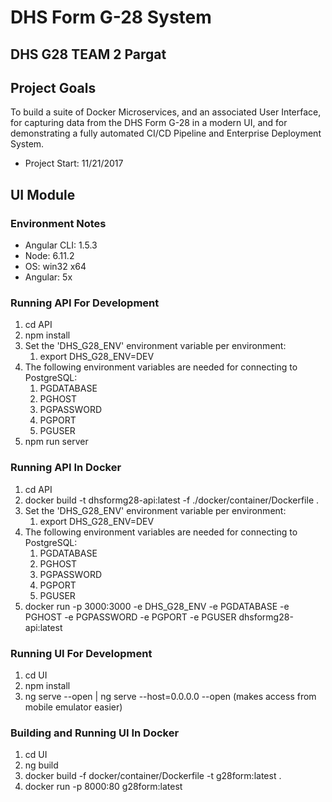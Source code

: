 # DHS Form G-28 System

## DHS G28 TEAM 2 Pargat

## Project Goals
To build a suite of Docker Microservices, and an associated User Interface, for capturing data from the DHS Form G-28 in a modern UI, and for demonstrating a fully automated CI/CD Pipeline and Enterprise Deployment System.

- Project Start: 11/21/2017

## UI Module
### Environment Notes
- Angular CLI: 1.5.3
- Node: 6.11.2
- OS: win32 x64
- Angular: 5x

### Running API For Development
1.  cd API
1.  npm install
1.  Set the 'DHS_G28_ENV' environment variable per environment:
    1.  export DHS_G28_ENV=DEV
1.  The following environment variables are needed for connecting to PostgreSQL:
    1.  PGDATABASE
    1.  PGHOST
    1.  PGPASSWORD
    1.  PGPORT
    1.  PGUSER
1.  npm run server

### Running API In Docker
1.  cd API
1.  docker build -t dhsformg28-api:latest -f ./docker/container/Dockerfile .
1.  Set the 'DHS_G28_ENV' environment variable per environment:
    1.  export DHS_G28_ENV=DEV
1.  The following environment variables are needed for connecting to PostgreSQL:
    1.  PGDATABASE
    1.  PGHOST
    1.  PGPASSWORD
    1.  PGPORT
    1.  PGUSER
1.  docker run -p 3000:3000 -e DHS_G28_ENV -e PGDATABASE -e PGHOST -e PGPASSWORD -e PGPORT -e PGUSER dhsformg28-api:latest

### Running UI For Development
1.  cd UI
1.  npm install
1.  ng serve --open | ng serve --host=0.0.0.0 --open (makes access from mobile emulator easier)

### Building and Running UI In Docker
1.  cd UI
1.  ng build
1.  docker build -f docker/container/Dockerfile -t g28form:latest .
1.  docker run -p 8000:80 g28form:latest